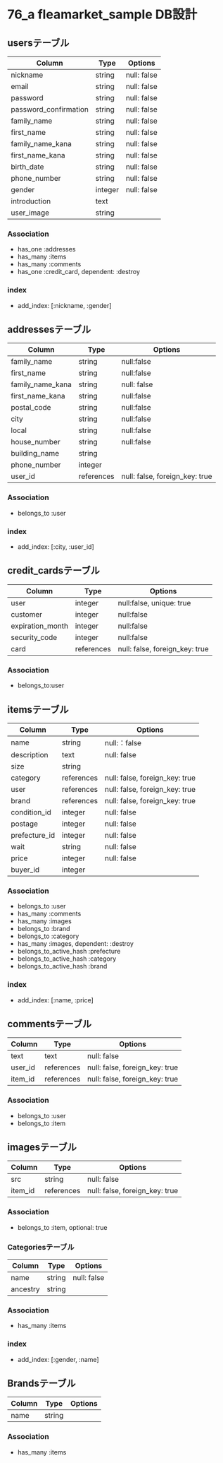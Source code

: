 # 76_a fleamarket_sample DB設計

## usersテーブル
|Column|Type|Options|
|------|----|-------|
|nickname|string|null: false|
|email|string|null: false|
|password|string|null: false|
|password_confirmation|string|null: false|
|family_name|string|null: false|
|first_name|string|null: false|
|family_name_kana|string|null: false|
|first_name_kana|string|null: false|
|birth_date|string|null: false|
|phone_number|string|null: false|
|gender|integer|null: false|
|introduction|text|
|user_image|string|

### Association
- has_one :addresses
- has_many :items
- has_many :comments
- has_one :credit_card, dependent: :destroy

### index
- add_index: [:nickname, :gender]

## addressesテーブル
|Column|Type|Options|
|------|----|-------|
|family_name|string|null:false|
|first_name|string|null:false|
|family_name_kana|string|null: false|
|first_name_kana|string|null:false|
|postal_code|string|null:false|
|city|string|null:false|
|local|string|null:false|
|house_number|string|null:false|
|building_name|string|
|phone_number|integer|
|user_id|references|null: false, foreign_key: true|

### Association
- belongs_to :user

### index
- add_index: [:city, :user_id]

## credit_cardsテーブル
|Column|Type|Options|
|------|----|-------|
|user|integer|null:false, unique: true|
|customer|integer|null:false|
|expiration_month|integer|null:false|
|security_code|integer|null:false|
|card|references|null: false, foreign_key: true|

### Association
- belongs_to:user

## itemsテーブル
|Column|Type|Options|
|------|----|-------|
|name|string|null:：false|
|description|text|null: false|
|size|string|
|category|references|null: false, foreign_key: true|
|user|references|null: false, foreign_key: true|
|brand|references|null: false, foreign_key: true|
|condition_id|integer|null: false|
|postage|integer|null: false|
|prefecture_id|integer|null: false|
|wait|string|null: false|
|price|integer|null: false|
|buyer_id|integer|

### Association
- belongs_to :user
- has_many :comments 
- has_many :images
- belongs_to :brand
- belongs_to :category
- has_many :images, dependent: :destroy
- belongs_to_active_hash :prefecture
- belongs_to_active_hash :category
- belongs_to_active_hash :brand


### index
- add_index: [:name, :price]

## commentsテーブル
|Column|Type|Options|
|------|----|-------|
|text|text|null: false|
|user_id|references|null: false, foreign_key: true|
|item_id|references|null: false, foreign_key: true|

### Association
- belongs_to :user 
- belongs_to :item

## imagesテーブル
|Column|Type|Options|
|------|----|-------|
|src|string|null: false|
|item_id|references|null: false, foreign_key: true|

### Association
- belongs_to :item, optional: true


### Categoriesテーブル
|Column|Type|Options|
|------|----|-------|
|name|string|null: false|
|ancestry|string|

### Association
- has_many :items

### index
- add_index: [:gender, :name]


## Brandsテーブル
|Column|Type|Options|
|------|----|-------|
|name|string|

### Association
- has_many :items